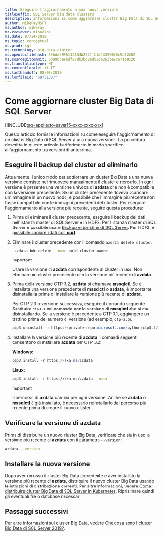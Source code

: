 ```yaml
---
title: Eseguire l'aggiornamento a una nuova versione
titleSuffix: SQL Server big data clusters
description: Informazioni su come aggiornare cluster Big Data di SQL Server 2019 (anteprima) a una nuova versione.
author: MikeRayMSFT
ms.author: mikeray
ms.reviewer: mihaelab
ms.date: 07/24/2019
ms.topic: conceptual
ms.prod: sql
ms.technology: big-data-cluster
ms.openlocfilehash: 29bdd3996112154b222ffb7d43390050c9af2d02
ms.sourcegitcommit: 0d89bcaebdf87db3bd26db2ca263be9c671b0220
ms.translationtype: MT
ms.contentlocale: it-IT
ms.lasthandoff: 08/02/2019
ms.locfileid: "68731087"
---
```

# <a name="how-to-upgrade-sql-server-big-data-clusters"></a>Come aggiornare cluster Big Data di SQL Server

[!INCLUDE[tsql-appliesto-ssver15-xxxx-xxxx-xxx](../includes/tsql-appliesto-ssver15-xxxx-xxxx-xxx.md)]

Questo articolo fornisce informazioni su come eseguire l'aggiornamento di un cluster Big Data di SQL Server a una nuova versione. La procedura descritta in questo articolo fa riferimento in modo specifico all'aggiornamento tra versioni di anteprima.

## <a name="backup-and-delete-the-old-cluster"></a>Eseguire il backup del cluster ed eliminarlo

Attualmente, l'unico modo per aggiornare un cluster Big Data a una nuova versione consiste nel rimuovere manualmente il cluster e ricrearlo. In ogni versione è presente una versione univoca di **azdata** che non è compatibile con la versione precedente. Se un cluster precedente doveva scaricare un'immagine in un nuovo nodo, è possibile che l'immagine più recente non fosse compatibile con le immagini precedenti del cluster. Per eseguire l'aggiornamento alla versione più recente, seguire questa procedura:

1. Prima di eliminare il cluster precedente, eseguire il backup dei dati nell'istanza master di SQL Server e in HDFS. Per l'istanza master di SQL Server è possibile usare [Backup e ripristino di SQL Server](data-ingestion-restore-database.md). Per HDFS, è [possibile copiare i dati con **curl**](data-ingestion-curl.md).

1. Eliminare il cluster precedente con il comando `azdata delete cluster`.

   ```bash
    azdata bdc delete --name <old-cluster-name>
   ```

   > [!Important]
   > Usare la versione di **azdata** corrispondente al cluster in uso. Non eliminare un cluster precedente con la versione più recente di **azdata**.

1. Prima della versione CTP 3.2, **azdata** si chiamava **mssqlctl**. Se è installata una versione precedente di **mssqlctl** o **azdata**, è importante disinstallarla prima di installare la versione più recente di **azdata**.

   Per CTP 2.3 o versione successiva, eseguire il comando seguente. Sostituire `ctp3.1` nel comando con la versione di **mssqlctl** che si sta disinstallando. Se la versione è precedente a CTP 3.1, aggiungere un trattino prima del numero di versione (ad esempio, `ctp-2.5`).

   ```powershell
   pip3 uninstall -r https://private-repo.microsoft.com/python/ctp3.1/mssqlctl/requirements.txt
   ```

1. Installare la versione più recente di **azdata**. I comandi seguenti consentono di installare **azdata** per CTP 3.2:

   **Windows:**

   ```powershell
   pip3 install -r https://aka.ms/azdata
   ```

   **Linux:**

   ```bash
   pip3 install -r https://aka.ms/azdata --user
   ```

   > [!IMPORTANT]
   > Il percorso di **azdata** cambia per ogni versione. Anche se **azdata** o **mssqlctl** è già installato, è necessario reinstallarlo dal percorso più recente prima di creare il nuovo cluster.

## <a id="azdataversion"></a> Verificare la versione di azdata

Prima di distribuire un nuovo cluster Big Data, verificare che sia in uso la versione più recente di **azdata** con il parametro `--version`:

```bash
azdata --version
```

## <a name="install-the-new-release"></a>Installare la nuova versione

Dopo aver rimosso il cluster Big Data precedente e aver installato la versione più recente di **azdata**, distribuire il nuovo cluster Big Data usando le istruzioni di distribuzione correnti. Per altre informazioni, vedere [Come distribuire cluster Big Data di SQL Server in Kubernetes](deployment-guidance.md). Ripristinare quindi gli eventuali file o database necessari.

## <a name="next-steps"></a>Passaggi successivi

Per altre informazioni sui cluster Big Data, vedere [Che cosa sono i cluster Big Data di SQL Server 2019?](big-data-cluster-overview.md).
